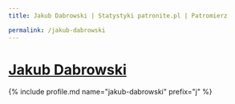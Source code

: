 ```yaml
---
title: Jakub Dabrowski | Statystyki patronite.pl | Patromierz

permalink: /jakub-dabrowski
---
```


# [Jakub Dabrowski](https://patronite.pl/jakub-dabrowski)

{% include profile.md name="jakub-dabrowski" prefix="j" %}
